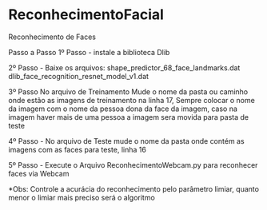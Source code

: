 # ReconhecimentoFacial
Reconhecimento de Faces

Passo a Passo
1º Passo - 
instale a biblioteca Dlib

2º Passo  - 
Baixe os arquivos:
shape_predictor_68_face_landmarks.dat
dlib_face_recognition_resnet_model_v1.dat

3º Passo
No arquivo de Treinamento Mude o nome da pasta ou caminho onde estão as imagens de treinamento na linha 17,
Sempre colocar o nome da imagem com o nome da pessoa dona da face da imagem, caso na imagem haver mais de uma pessoa a imagem sera movida para pasta de teste

4º Passo - 
No arquivo de Teste mude o nome da pasta onde contém as imagens com as faces para teste, linha 16

5º Passo - 
Execute o Arquivo ReconhecimentoWebcam.py para reconhecer faces via Webcam


*Obs: Controle a acurácia do reconhecimento pelo parâmetro limiar, quanto menor o limiar mais preciso será o algoritmo
